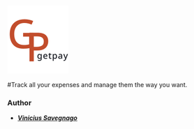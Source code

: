 ![Doingit App Logo](https://github.com/savegdesigner/getpay/blob/master/getpay-logo.svg)

#Track all your expenses and manage them the way you want.

### Author 
- [**_Vinicius Savegnago_**](https://www.instagram.com/vsgdesigner/)
